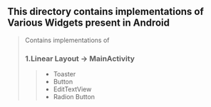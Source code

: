 ## This directory contains implementations of Various Widgets present  in Android

> Contains implementations of
> 
> ### 1.Linear Layout -> MainActivity
> > * Toaster
> > * Button
> > * EditTextView
> > * Radion Button 
